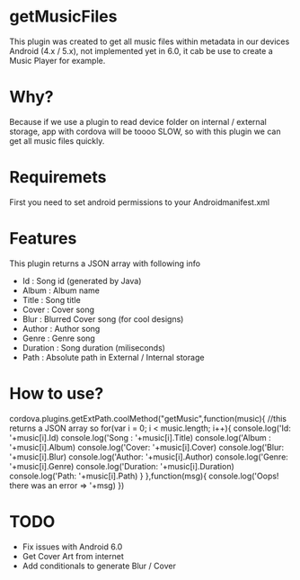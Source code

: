 # getMusicFiles

This plugin was created to get all music files within metadata in our devices Android (4.x / 5.x), not implemented yet in 6.0, it cab be use to create a Music Player for example.

# Why?
Because if we use a plugin to read device folder on internal / external storage, app with cordova will be toooo SLOW, so with this plugin we can get all music files quickly.

# Requiremets
First you need to set android permissions to your Androidmanifest.xml

<uses-permission android:name="android.permission.WRITE_EXTERNAL_STORAGE" />
<uses-permission android:name="android.permission.READ_EXTERNAL_STORAGE" />

# Features

This plugin returns a JSON array with following info

- Id : Song id (generated by Java)
- Album : Album name
- Title : Song title
- Cover : Cover song
- Blur : Blurred Cover song (for cool designs)
- Author : Author song
- Genre : Genre song
- Duration : Song duration (miliseconds)
- Path : Absolute path in External / Internal storage

# How to use?

cordova.plugins.getExtPath.coolMethod("getMusic",function(music){
  //this returns a JSON array so
  for(var i = 0; i < music.length; i++){
      console.log('Id: '+music[i].Id)
      console.log('Song : '+music[i].Title)
      console.log('Album : '+music[i].Album)
      console.log('Cover: '+music[i].Cover)
      console.log('Blur: '+music[i].Blur)
      console.log('Author: '+music[i].Author)
      console.log('Genre: '+music[i].Genre)
      console.log('Duration: '+music[i].Duration)
      console.log('Path: '+music[i].Path)
  }
},function(msg){
  console.log('Oops! there was an error => '+msg)
})

# TODO

- Fix issues with Android 6.0
- Get Cover Art from internet
- Add conditionals to generate Blur / Cover 
